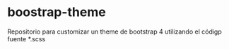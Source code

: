 # boostrap-theme
Repositorio para customizar un theme de bootstrap 4 utilizando el códigp fuente *.scss


